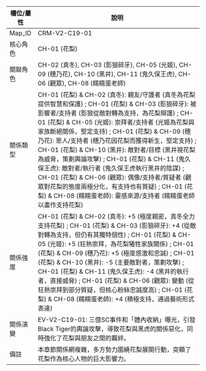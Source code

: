 | 欄位/屬性 | 說明 |
|---|---|
| Map_ID | CRM-V2-C19-01 |
| 核心角色 | CH-01 (花梨) |
| 關聯角色 | CH-02 (真冬), CH-03 (影狼碎牙), CH-05 (光姬), CH-09 (穗乃花), CH-10 (黑井), CH-11 (鬼久保王虎), CH-06 (觀眾), CH-08 (糯糯蛋老師) |
| 關係類型 | CH-01 (花梨) & CH-02 (真冬): 親友/守護者 (真冬為花梨提供智慧和保護) ; CH-01 (花梨) & CH-03 (影狼碎牙): 被影響者/支持者 (影狼從敵對轉為支持，為花梨辯護) ; CH-01 (花梨) & CH-05 (光姬): 崇拜者/支持者 (光姬為花梨與家族斷絕關係，堅定支持) ; CH-01 (花梨) & CH-09 (穗乃花): 恩人/支持者 (穗乃花因花梨而獲得新生，堅定支持) ; CH-01 (花梨) & CH-10 (黑井): 敵對者/目標 (黑井視花梨為威脅，策劃輿論攻擊) ; CH-01 (花梨) & CH-11 (鬼久保王虎): 敵對者/執行者 (鬼久保王虎執行黑井的陰謀) ; CH-01 (花梨) & CH-06 (觀眾): 偶像/支持者/質疑者 (觀眾對花梨的態度兩極分化，有支持也有質疑) ; CH-01 (花梨) & CH-08 (糯糯蛋老師): 靈感來源/支持者 (糯糯蛋老師以畫作支持花梨) |
| 關係強度 | CH-01 (花梨) & CH-02 (真冬): +5 (極度親密，真冬全力支持花梨) ; CH-01 (花梨) & CH-03 (影狼碎牙): +4 (從敵對轉為支持，但仍有其獨特個性) ; CH-01 (花梨) & CH-05 (光姬): +5 (狂熱崇拜，為花梨犧牲家族關係) ; CH-01 (花梨) & CH-09 (穗乃花): +5 (極度感激和忠誠) ; CH-01 (花梨) & CH-10 (黑井): -5 (主要敵對者，策劃攻擊) ; CH-01 (花梨) & CH-11 (鬼久保王虎): -4 (黑井的執行者，直接威脅) ; CH-01 (花梨) & CH-06 (觀眾): 變動 (從狂熱崇拜到部分質疑，但核心粉絲忠誠度高) ; CH-01 (花梨) & CH-08 (糯糯蛋老師): +4 (積極支持，通過藝術形式表達) |
| 關係演變 | EV-V2-C19-01: 三億SC事件和「體內收納」曝光，引發Black Tiger的輿論攻擊，導致花梨與黑虎的關係惡化，同時強化了花梨與朋友之間的羈絆。 |
| 備註 | 本章節關係網複雜，多方勢力圍繞花梨展開行動，突顯了花梨作為核心人物的巨大影響力。 |
